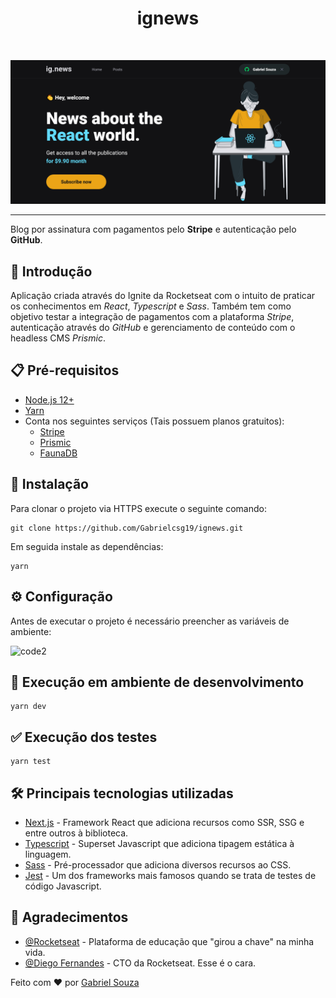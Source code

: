 <h1 align="center">ignews</h1><br>

![home](https://raw.githubusercontent.com/Gabrielcsg19/ignews/main/assets/cover-img.png)

---
Blog por assinatura com pagamentos pelo __Stripe__ e autenticação pelo __GitHub__.

## 🚀 Introdução
Aplicação criada através do Ignite da Rocketseat com o intuito de praticar os conhecimentos em *React*, *Typescript* e *Sass*. Também tem como objetivo testar a integração de pagamentos com a plataforma *Stripe*, autenticação através do *GitHub* e gerenciamento de conteúdo com o headless CMS *Prismic*.

## :clipboard: Pré-requisitos

- [Node.js 12+](https://nodejs.org/en/download/)
- [Yarn](https://classic.yarnpkg.com/en/docs/install/#windows-stable)
- Conta nos seguintes serviços (Tais possuem planos gratuitos):
  - [Stripe](https://dashboard.stripe.com/register)
  - [Prismic](https://prismic.io/dashboard/signup)
  - [FaunaDB](https://dashboard.fauna.com/accounts/register)

## :wrench: Instalação

Para clonar o projeto via HTTPS execute o seguinte comando:
```
git clone https://github.com/Gabrielcsg19/ignews.git
```
Em seguida instale as dependências:
```
yarn
```

## :gear: Configuração

Antes de executar o projeto é necessário preencher as variáveis de ambiente:

![code2](https://user-images.githubusercontent.com/54643425/129410511-8abadfe7-9dc0-43b0-a2b9-d69e455b1cd4.png)

## 🔨 Execução em ambiente de desenvolvimento

```
yarn dev
```

## :white_check_mark: Execução dos testes
```
yarn test
```

## :hammer_and_wrench: Principais tecnologias utilizadas
- [Next.js](https://nextjs.org/) - Framework React que adiciona recursos como SSR, SSG e entre outros à biblioteca.
- [Typescript](https://www.typescriptlang.org/) - Superset Javascript que adiciona tipagem estática à linguagem.
- [Sass](https://sass-lang.com/) - Pré-processador que adiciona diversos recursos ao CSS.
- [Jest](https://jestjs.io/pt-BR/) - Um dos frameworks mais famosos quando se trata de testes de código Javascript.

## 🎉 Agradecimentos

- [@Rocketseat](https://github.com/Rocketseat) - Plataforma de educação que "girou a chave" na minha vida.
- [@Diego Fernandes](https://github.com/diego3g) - CTO da Rocketseat. Esse é o cara.

Feito com :heart: por [Gabriel Souza](https://github.com/Gabrielcsg19)
